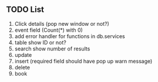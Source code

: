 ## TODO List
1. Click details (pop new window or not?)
2. event field (Count(*) with 0)
3. add error handler for functions in db.services
4. table show ID or not?
5. search show number of results
6. update
7. insert (required field should have pop up warn message)
8. delete
9. book
